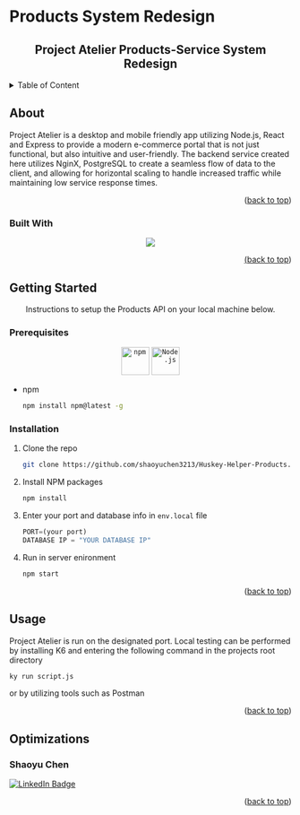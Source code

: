 # Products System Redesign
<h2 align="center"> Project Atelier Products-Service System Redesign </h2>
<details>
  <summary>Table of Content</summary>
  <ol>
    <li>
      <a href = "About"> About </a>
      <ul>
        <li><a href="#built-with">Built With</a></li>
      </ul>
    </li>
    <li>
      <a href = "#getting-started"> Getting Started </a>
      <ul>
        <li><a href="#Prerequisites">Built With</a></li>
        <li><a href="#Installation">Installation</a></li>
    </li>
    <li>
      <a href = "#Usage">Usage</a>
    </li>
    <li><a href="#Roadmap">Roadmap </a></li>
    <li><a href="#Optimizations">Optimizations</a></li>
    <li><a hred = "#Contributing">Contributing</a></li>
    <li><a hred = "#Contact">Contact</a></li>
  </ol>
</details>


<!-- ABOUT THE PROJECT -->
## About
Project Atelier is a desktop and mobile friendly app utilizing Node.js, React and Express to provide a modern e-commerce portal that is not just functional, but also intuitive and user-friendly. The backend service created here utilizes NginX, PostgreSQL to create a seamless flow of data to the client, and allowing for horizontal scaling to handle increased traffic while maintaining low service response times.

<p align="right">(<a href="#readme-top">back to top</a>)</p>

### Built With
<p align = "center">
  <a href="https://skillicons.dev">
<img src="https://skillicons.dev/icons?i=js,html,css,nodejs,nginx,postgres,aws")
</p>

<p align="right">(<a href="#readme-top">back to top</a>)</p>

<!-- GETTING STARTED -->
## Getting Started
<p align = "center"> Instructions to setup the Products API on your local machine below. </p>

### Prerequisites
<div align="center">
	<code><img width="50" src="https://user-images.githubusercontent.com/25181517/121401671-49102800-c959-11eb-9f6f-74d49a5e1774.png" alt="npm" title="npm"/></code>
	<code><img width="50" src="https://user-images.githubusercontent.com/25181517/183568594-85e280a7-0d7e-4d1a-9028-c8c2209e073c.png" alt="Node.js" title="Node.js"/></code>
</div>

* npm
  ```sh
  npm install npm@latest -g
  ```
### Installation
1. Clone the repo
   ```sh
   git clone https://github.com/shaoyuchen3213/Huskey-Helper-Products.git
   ```
2. Install NPM packages
   ```sh
   npm install
   ```
3. Enter your port and database info in `env.local` file
   ```js
   PORT=(your port)
   DATABASE IP = "YOUR DATABASE IP"
   ```
4. Run in server enironment
   ```js
   npm start
   ```

<p align="right">(<a href="#readme-top">back to top</a>)</p>

## Usage
 Project Atelier is run on the designated port. Local testing can be performed by installing K6 and entering the following command in the projects root directory
  ```sh
  ky run script.js
  ```
or by utilizing tools such as Postman
<p align="right">(<a href="#readme-top">back to top</a>)</p>

## Optimizations

<!-- MARKDOWN LINKS & IMAGES -->
<p align = "center> 
  Reduced query time by 48% through database migration to Postgres and data and consolidation.

Incorperated NginX Least Connections load balancing for hash scaling.

</p>
## Contact
<div align="center">
  <h3 > Shaoyu Chen</h3>
    <a href="https://www.linkedin.com/in/shaoyu-chen-341352160/">
    <img src="https://img.shields.io/badge/LinkedIn-blue?style=for-the-badge&logo=linkedin&logoColor=white" alt="LinkedIn Badge"/>
  </a>
</div>
<p align="right">(<a href="#readme-top">back to top</a>)</p>

